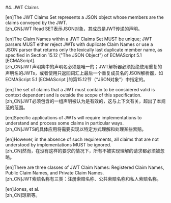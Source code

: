 #4. JWT Claims  

[en]The JWT Claims Set represents a JSON object whose members are the claims conveyed by the JWT.  
[zh_CN]JWT Read SET表示JSON对象，其成员是JWT传递的声明。  
  

[en]The Claim Names within a JWT Claims Set MUST be unique; JWT parsers MUST either reject JWTs with duplicate Claim Names or use a JSON parser that returns only the lexically last duplicate member name, as specified in Section 15.12 ("The JSON Object") of ECMAScript 5.1 [ECMAScript].  
[zh_CN]JWT声明集中的声明名必须是唯一的；JWT解析器必须拒绝使用重复的声明名的JWTs，或者使用只返回词汇上最后一个重复成员名的JSON解析器，如ECMAScript 5.1 [ECMAScript ]的第15.12节（“JSON对象”）中指定的。  
  

[en]The set of claims that a JWT must contain to be considered valid is context dependent and is outside the scope of this specification.  
[zh_CN]JWT必须包含的一组声明被认为是有效的，这与上下文有关，超出了本规范的范围。  
  

[en]Specific applications of JWTs will require implementations to understand and process some claims in particular ways.  
[zh_CN]JWTS的具体应用将需要实现以特定方式理解和处理某些索赔。  
  

[en]However, in the absence of such requirements, all claims that are not understood by implementations MUST be ignored.  
[zh_CN]然而，在没有这样的要求的情况下，所有不被实现理解的请求都必须被忽略。  
  

[en]There are three classes of JWT Claim Names: Registered Claim Names, Public Claim Names, and Private Claim Names.  
[zh_CN]JWT索赔名称有三类：注册索赔名称、公共索赔名称和私人索赔名称。  
  

[en]Jones, et al.  
[zh_CN]琼斯等。  
  



